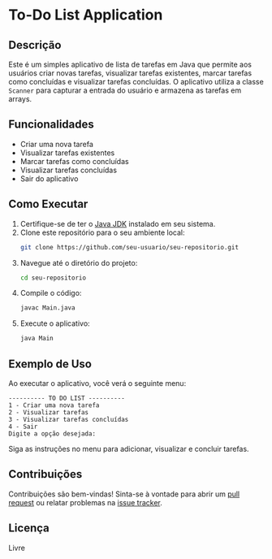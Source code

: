 
# To-Do List Application

## Descrição

Este é um simples aplicativo de lista de tarefas em Java que permite aos usuários criar novas tarefas, visualizar tarefas existentes, marcar tarefas como concluídas e visualizar tarefas concluídas. O aplicativo utiliza a classe `Scanner` para capturar a entrada do usuário e armazena as tarefas em arrays.

## Funcionalidades

- Criar uma nova tarefa
- Visualizar tarefas existentes
- Marcar tarefas como concluídas
- Visualizar tarefas concluídas
- Sair do aplicativo

## Como Executar

1. Certifique-se de ter o [Java JDK](https://www.oracle.com/java/technologies/javase-jdk11-downloads.html) instalado em seu sistema.
2. Clone este repositório para o seu ambiente local:
   ```sh
   git clone https://github.com/seu-usuario/seu-repositorio.git
   ```
3. Navegue até o diretório do projeto:
   ```sh
   cd seu-repositorio
   ```
4. Compile o código:
   ```sh
   javac Main.java
   ```
5. Execute o aplicativo:
   ```sh
   java Main
   ```

## Exemplo de Uso

Ao executar o aplicativo, você verá o seguinte menu:

```
---------- TO DO LIST ---------- 
1 - Criar uma nova tarefa        
2 - Visualizar tarefas           
3 - Visualizar tarefas concluídas
4 - Sair                         
Digite a opção desejada:         
```

Siga as instruções no menu para adicionar, visualizar e concluir tarefas.

## Contribuições

Contribuições são bem-vindas! Sinta-se à vontade para abrir um [pull request](https://github.com/seu-usuario/seu-repositorio/pulls) ou relatar problemas na [issue tracker](https://github.com/seu-usuario/seu-repositorio/issues).

## Licença

Livre
